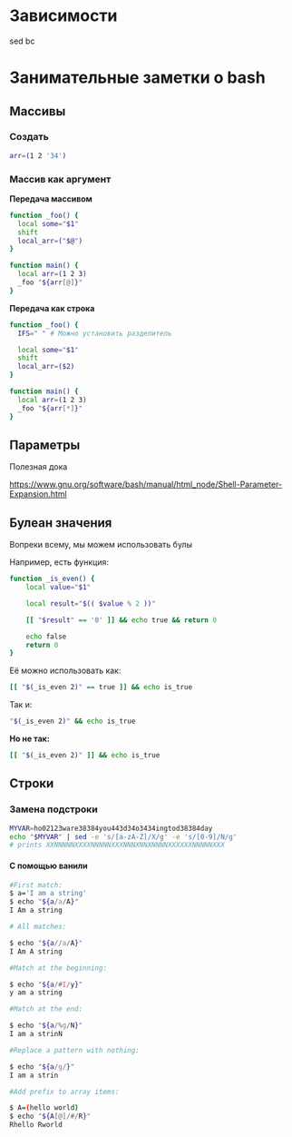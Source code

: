 # Зависимости

sed
bc

# Занимательные заметки о bash

## Массивы

### Создать

```bash
arr=(1 2 '34')
```

### Массив как аргумент

**Передача массивом**

```bash
function _foo() {
  local some="$1"
  shift
  local_arr=("$@")
}

function main() {
  local arr=(1 2 3)
  _foo "${arr[@]}"
}
```

**Передача как строка**

```bash
function _foo() {
  IFS=" " # Можно установить разделитель

  local some="$1"
  shift
  local_arr=($2)
}

function main() {
  local arr=(1 2 3)
  _foo "${arr[*]}"
}
```

## Параметры

Полезная дока

https://www.gnu.org/software/bash/manual/html_node/Shell-Parameter-Expansion.html

## Булеан значения

Вопреки всему, мы можем использовать булы

Например, есть функция:

```bash
function _is_even() {
    local value="$1"

    local result="$(( $value % 2 ))"

    [[ "$result" == '0' ]] && echo true && return 0

    echo false
    return 0
}
```

Её можно использовать как:

```bash
[[ "$(_is_even 2)" == true ]] && echo is_true
```

Так и:

```bash
"$(_is_even 2)" && echo is_true
```

**Но не так:**

```bash
[[ "$(_is_even 2)" ]] && echo is_true
```

## Строки

### Замена подстроки

```bash
MYVAR=ho02123ware38384you443d34o3434ingtod38384day
echo "$MYVAR" | sed -e 's/[a-zA-Z]/X/g' -e 's/[0-9]/N/g'
# prints XXNNNNNXXXXNNNNNXXXNNNXNNXNNNNXXXXXXNNNNNXXX
```

#### С помощью ванили

```bash
#First match:
$ a='I am a string'
$ echo "${a/a/A}"
I Am a string

# All matches:

$ echo "${a//a/A}"
I Am A string

#Match at the beginning:

$ echo "${a/#I/y}"
y am a string

#Match at the end:

$ echo "${a/%g/N}"
I am a strinN

#Replace a pattern with nothing:

$ echo "${a/g/}"
I am a strin

#Add prefix to array items:

$ A=(hello world)
$ echo "${A[@]/#/R}"
Rhello Rworld
```
